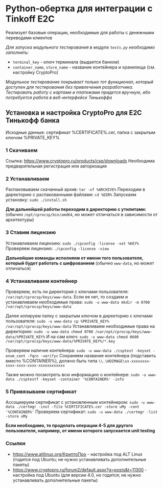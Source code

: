 # Python-обертка для интеграции с Tinkoff E2C

Реализует базовые операции, необходимые для работы с денежными переводами клиентов

*Для запуска модульного тестирования в модуле `tests.py` необходимо заполнить:*
- `terminal_key` - ключ терминала (выдается банком)
- `container_name`, `store_name` - название контейнера и хранилища (см. настройку CryptoPro)

*Модульное тестирование покрывает только тот функционал, который доступен для тестирования без привлечения разработчика. Тестировать работу с картами и платежами придется вручную, ибо потребуется работа в веб-интерфейсе Тинькоффа*

## Установка и настройка CryptoPro для E2C Тинькофф банка

Исходные данные: сертификат %CERTIFICATE%.cer, папка с закрытым ключом %PRIVATE_KEY%

### 1 Скачиваем
Ссылка: https://www.cryptopro.ru/products/csp/downloads
Необходима предварительная регистрация или авторизация

### 2 Устанавливаем
Распаковываем скачанный архив: `tar -xf %ARCHIVE%`
Переходим в директорию с распакованными файлами: `cd %DIR%`
Запускаем установку: `sudo ./install.sh`

**Для дальнейшей работы переходим в директорию с утилитами:** (обычно `/opt/cprocsp/bin/amd64`, но может отличаться в зависимости от архитектуры)

### 3 Ставим лицензию
Устанавливаем лицензию: `sudo ./cpconfig -license -set %KEY%`
Проверяем лицензию: `./cpconfig -license -view`

**Дальнейшие команды исполняем от имени того пользователя, который будет работать с шифрованием** (обычно `www-data`, но может отличаться)

### 4 Устанавливаем контейнер
Проверяем, есть ли директория с ключами пользователя: `/var/opt/cprocsp/keys/www-data`.
Если ее нет, то создаем и устанавливаем необходимые права: `sudo -u www-data mkdir -m 0700 /var/opt/cprocsp/keys/www-data`

Далее копируем папку с закрытым ключом в директорию с ключами пользователя: `sudo -u www-data cp %PRIVATE_KEY% /var/opt/cprocsp/keys/www-data`
Устанавливаем необходимые права на директорию: `sudo -u www-data chmod 0700 /var/opt/cprocsp/keys/www-data/%PRIVATE_KEY%`
И на сам ключ: `sudo -u www-data chmod 0600 /var/opt/cprocsp/keys/www-data/%PRIVATE_KEY%/*.key`

Проверяем наличие контейнера: `sudo -u www-data ./csptest -keyset -enum_cont -fqcn -verifyc`
Сохраняем название контейнера (подставить вместо %CONTAINER%), должно быть типа `\\.\HDIMAGE\xx-xxxxxxxx-xxxx-xxxx-xxxx-xxxxxxxxxxxx`

Также можно посмотреть всю информацию о контейнере: `sudo -u www-data ./csptestf -keyset -container '%CONTAINER%' -info`

### 5 Привязываем сертификат
Ассоциируем сертификат с установленным контейнером: `sudo -u www-data ./certmgr -inst -file %CERTIFICATE%.cer -store uMy -cont '%CONTAINER%'`
Проверяем сертификат: `sudo -u www-data ./certmgr -list -store uMy`

**Если необходимо, то проделать операции 4-5 для другого пользователя, например, от имени которого запускается unit testing**

### Ссылки
- https://www.altlinux.org/КриптоПро - настройка под ALT Linux (годится под Ubuntu; не нужно устанавливать дополнительные пакеты)
- https://www.cryptopro.ru/forum2/default.aspx?g=posts&t=11300 - настройка под Ubuntu (для версии 4.0, но годится; не нужно устанавливать дополнительные пакеты)
